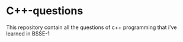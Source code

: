 # C++-questions
This repository contain all the questions of c++ programming that i've learned in BSSE-1 
